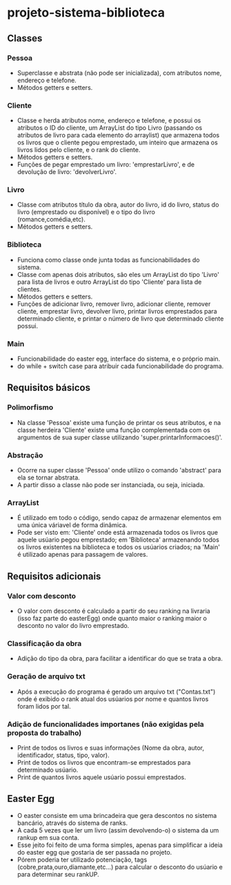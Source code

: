 # projeto-sistema-biblioteca
## Classes
### Pessoa
- Superclasse e abstrata (não pode ser inicializada), com atributos nome, endereço e telefone.
- Métodos getters e setters.
### Cliente
- Classe e herda atributos nome, endereço e telefone, e possui os atributos o ID do cliente, um ArrayList do tipo Livro (passando os atributos de livro para cada elemento do arraylist) que armazena todos os livros que o cliente pegou emprestado, um inteiro que armazena os livros lidos pelo cliente, e o rank do cliente.
- Métodos getters e setters.
- Funções de pegar emprestado um livro: 'emprestarLivro', e de devolução de livro: 'devolverLivro'.
### Livro
- Classe com atributos título da obra, autor do livro, id do livro, status do livro (emprestado ou disponível) e o tipo do livro (romance,comédia,etc).
- Métodos getters e setters.
### Biblioteca
- Funciona como classe onde junta todas as funcionabilidades do sistema.
- Classe com apenas dois atributos, são eles um ArrayList do tipo 'Livro' para lista de livros e outro ArrayList do tipo 'Cliente' para lista de clientes.
- Métodos getters e setters.
- Funções de adicionar livro, remover livro, adicionar cliente, remover cliente, emprestar livro, devolver livro, printar livros emprestados para determinado cliente, e printar o número de livro que determinado cliente possui.
### Main
- Funcionabilidade do easter egg, interface do sistema, e o próprio main.
- do while + switch case para atribuir cada funcionabilidade do programa.
## Requisitos básicos
### Polimorfismo
- Na classe 'Pessoa' existe uma função de printar os seus atributos, e na classe herdeira 'Cliente' existe uma função complementada com os argumentos de sua super classe utilizando 'super.printarInformacoes()'.
### Abstração
- Ocorre na super classe 'Pessoa' onde utilizo o comando 'abstract' para ela se tornar abstrata.
- A partir disso a classe não pode ser instanciada, ou seja, iniciada.
### ArrayList
- É utilizado em todo o código, sendo capaz de armazenar elementos em uma única váriavel de forma dinâmica.
- Pode ser visto em: 'Cliente' onde está armazenada todos os livros que aquele usúario pegou emprestado; em 'Biblioteca' armazenando todos os livros existentes na biblioteca e todos os usúarios criados; na 'Main' é utilizado apenas para passagem de valores.
## Requisitos adicionais
### Valor com desconto
- O valor com desconto é calculado a partir do seu ranking na livraria (isso faz parte do easterEgg) onde quanto maior o ranking maior o desconto no valor do livro emprestado.
### Classificação da obra
- Adição do tipo da obra, para facilitar a identificar do que se trata a obra.
### Geração de arquivo txt
- Após a execução do programa é gerado um arquivo txt ("Contas.txt") onde é exibido o rank atual dos usúarios por nome e quantos livros foram lidos por tal.
### Adição de funcionalidades importanes (não exigidas pela proposta do trabalho)
- Print de todos os livros e suas informações (Nome da obra, autor, identificador, status, tipo, valor).
- Print de todos os livros que encontram-se emprestados para determinado usúario.
- Print de quantos livros aquele usúario possui emprestados.
## Easter Egg
- O easter consiste em uma brincadeira que gera descontos no sistema bancário, através do sistema de ranks.
- A cada 5 vezes que ler um livro (assim devolvendo-o) o sistema da um rankup em sua conta.
- Esse jeito foi feito de uma forma simples, apenas para simplificar a ideia do easter egg que gostaria de ser passada no projeto.
- Pórem poderia ter utilizado potenciação, tags (cobre,prata,ouro,diamante,etc...) para calcular o desconto do usúario e para determinar seu rankUP.
